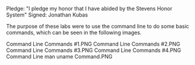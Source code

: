 Pledge: "I pledge my honor that I have abided by the Stevens Honor System"
Signed: Jonathan Kubas

The purpose of these labs were to use the command line to do some basic commands, which can be seen in the following images.

Command Line Commands #1.PNG
Command Line Commands #2.PNG
Command Line Commands #3.PNG
Command Line Commands #4.PNG
Command Line man uname Command.PNG